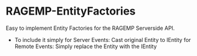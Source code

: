 # RAGEMP-EntityFactories
 
Easy to implement Entity Factories for the RAGEMP Serverside API.

- To include it simply
for Server Events:
   Cast original Entity to IEntity
for Remote Events:
   Simply replace the Entity with the IEntity
